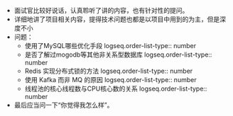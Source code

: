 - 面试官比较好说话，认真聆听了讲的内容，也有针对性的提问。
- 详细地讲了项目相关内容，提得技术问题也都是以项目中用到的为主，但是深度不小
- 问题：
	- 使用了MySQL哪些优化手段
	  logseq.order-list-type:: number
	- 是否了解过mogodb等其他非关系型数据库
	  logseq.order-list-type:: number
	- Redis 实现分布式锁的方法
	  logseq.order-list-type:: number
	- 使用 Kafka 而非 MQ 的原因
	  logseq.order-list-type:: number
	- 线程池的核心线程数与CPU核心数的关系
	  logseq.order-list-type:: number
- 最后应当问一下“你觉得我怎么样”。